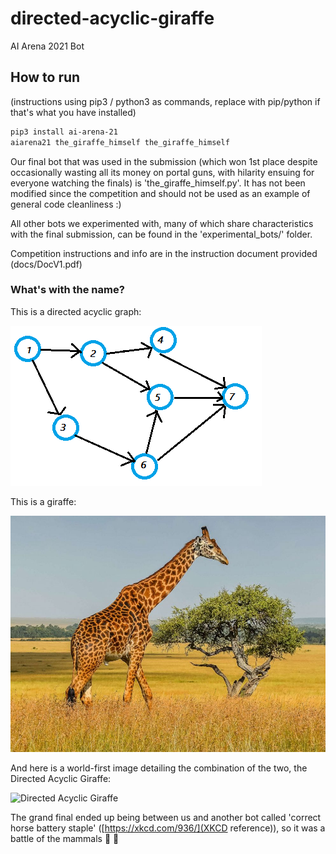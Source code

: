 # directed-acyclic-giraffe
AI Arena 2021 Bot

## How to run

(instructions using pip3 / python3 as commands, replace with pip/python if that's what you have installed)

```bash
pip3 install ai-arena-21
aiarena21 the_giraffe_himself the_giraffe_himself
```

Our final bot that was used in the submission (which won 1st place despite occasionally wasting all its money on portal guns, with hilarity ensuing for everyone watching the finals) is 'the_giraffe_himself.py'. It has not been modified since the competition and should not be used as an example of general code cleanliness :)

All other bots we experimented with, many of which share characteristics with the final submission, can be found in the 'experimental_bots/' folder.

Competition instructions and info are in the instruction document provided (docs/DocV1.pdf)

### What's with the name?

This is a directed acyclic graph:

![Directed Acylic Graph](misc/directed-acyclic-graph.png)

This is a giraffe:

![Just a normal giraffe](misc/giraffe.jpeg)

And here is a world-first image detailing the combination of the two, the Directed Acyclic Giraffe:

![Directed Acyclic Giraffe](misc/directed_acyclic_giraffe.jpeg)

The grand final ended up being between us and another bot called 'correct horse battery staple' ([https://xkcd.com/936/](XKCD reference)), so it was a battle of the mammals 🐴 🦒

